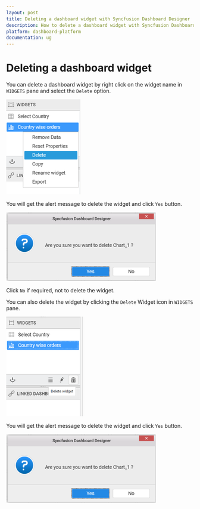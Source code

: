 ```yaml
---
layout: post
title: Deleting a dashboard widget with Syncfusion Dashboard Designer
description: How to delete a dashboard widget with Syncfusion Dashboard Designer
platform: dashboard-platform
documentation: ug
---
```


# Deleting a dashboard widget

You can delete a dashboard widget by right click on the widget name in `WIDGETS` pane and select the `Delete` option.

![](images/deletingadashboardwidget_delete.png)

You will get the alert message to delete the widget and click `Yes` button. 

![](images/deletingadashboardwidget_alertmessage.png)

Click `No` if required, not to delete the widget.

You can also delete the widget by clicking the `Delete` Widget icon in `WIDGETS` pane.

![](images/deletingadashboardwidget_deletewidgeticon.png)

You will get the alert message to delete the widget and click `Yes` button. 

![](images/deletingadashboardwidget_alertmsg.png)



